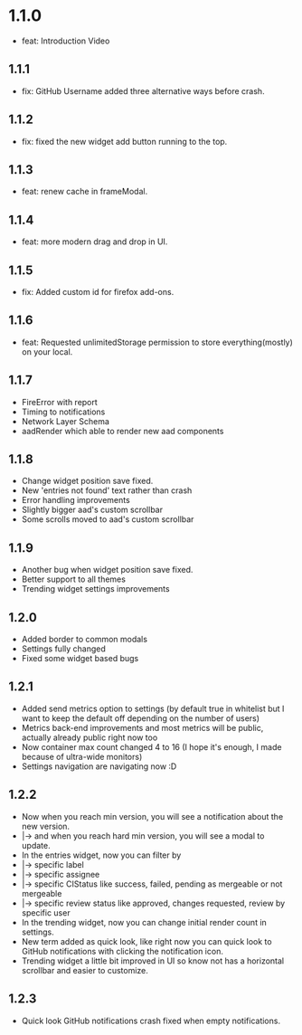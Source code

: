 # 1.1.0

- feat: Introduction Video

## 1.1.1

- fix: GitHub Username added three alternative ways before crash.

## 1.1.2

- fix: fixed the new widget add button running to the top.

## 1.1.3

- feat: renew cache in frameModal.

## 1.1.4

- feat: more modern drag and drop in UI.

## 1.1.5

- fix: Added custom id for firefox add-ons.

## 1.1.6

- feat: Requested unlimitedStorage permission to store everything(mostly) on your local.

## 1.1.7

- FireError with report
- Timing to notifications
- Network Layer Schema
- aadRender which able to render new aad components

## 1.1.8

- Change widget position save fixed.
- New 'entries not found' text rather than crash
- Error handling improvements
- Slightly bigger aad's custom scrollbar
- Some scrolls moved to aad's custom scrollbar

## 1.1.9

- Another bug when widget position save fixed.
- Better support to all themes
- Trending widget settings improvements

## 1.2.0

- Added border to common modals
- Settings fully changed
- Fixed some widget based bugs

## 1.2.1

- Added send metrics option to settings (by default true in whitelist but I want to keep the default off depending on 
the number of users)
- Metrics back-end improvements and most metrics will be public, actually already public right now too
- Now container max count changed 4 to 16 (I hope it's enough, I made because of ultra-wide monitors)
- Settings navigation are navigating now :D

## 1.2.2

- Now when you reach min version, you will see a notification about the new version.
- |-> and when you reach hard min version, you will see a modal to update. 
- In the entries widget, now you can filter by
- |-> specific label
- |-> specific assignee
- |-> specific CIStatus like success, failed, pending as mergeable or not mergeable
- |-> specific review status like approved, changes requested, review by specific user
- In the trending widget, now you can change initial render count in settings.
- New term added as quick look, like right now you can quick look to GitHub notifications with clicking the notification icon.
- Trending widget a little bit improved in UI so know not has a horizontal scrollbar and easier to customize.

## 1.2.3

- Quick look GitHub notifications crash fixed when empty notifications.
